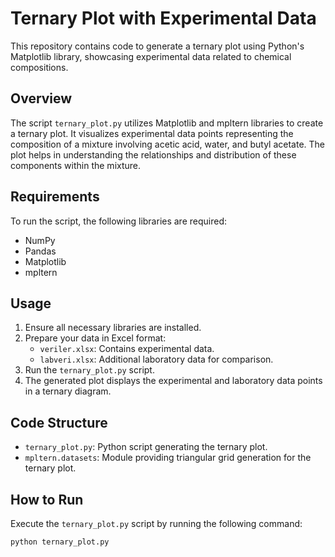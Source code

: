 # Ternary Plot with Experimental Data

This repository contains code to generate a ternary plot using Python's Matplotlib library, showcasing experimental data related to chemical compositions.

## Overview

The script `ternary_plot.py` utilizes Matplotlib and mpltern libraries to create a ternary plot. It visualizes experimental data points representing the composition of a mixture involving acetic acid, water, and butyl acetate. The plot helps in understanding the relationships and distribution of these components within the mixture.

## Requirements

To run the script, the following libraries are required:
- NumPy
- Pandas
- Matplotlib
- mpltern

## Usage

1. Ensure all necessary libraries are installed.
2. Prepare your data in Excel format:
   - `veriler.xlsx`: Contains experimental data.
   - `labveri.xlsx`: Additional laboratory data for comparison.
3. Run the `ternary_plot.py` script.
4. The generated plot displays the experimental and laboratory data points in a ternary diagram.

## Code Structure

- `ternary_plot.py`: Python script generating the ternary plot.
- `mpltern.datasets`: Module providing triangular grid generation for the ternary plot.

## How to Run

Execute the `ternary_plot.py` script by running the following command:

```bash
python ternary_plot.py
